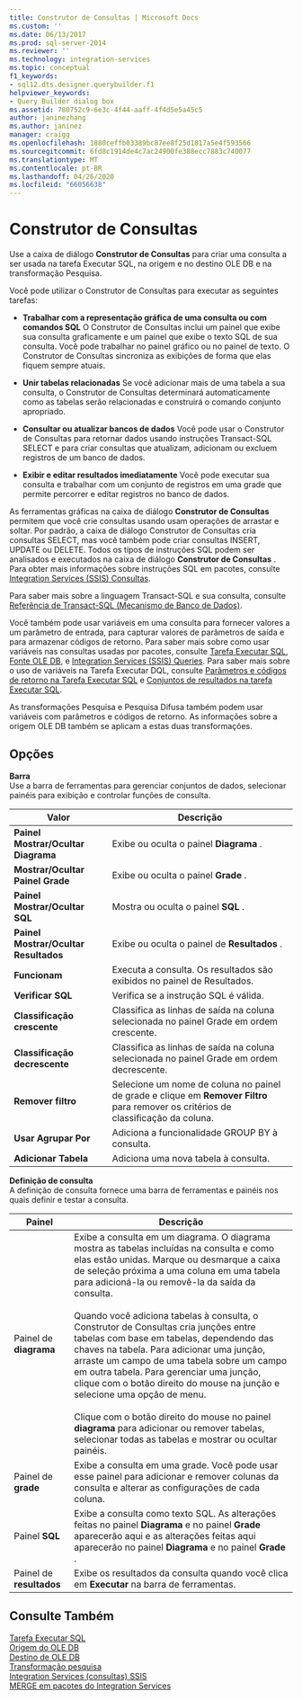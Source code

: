 ```yaml
---
title: Construtor de Consultas | Microsoft Docs
ms.custom: ''
ms.date: 06/13/2017
ms.prod: sql-server-2014
ms.reviewer: ''
ms.technology: integration-services
ms.topic: conceptual
f1_keywords:
- sql12.dts.designer.querybuilder.f1
helpviewer_keywords:
- Query Builder dialog box
ms.assetid: 780752c9-6e3c-4f44-aaff-4f4d5e5a45c5
author: janinezhang
ms.author: janinez
manager: craigg
ms.openlocfilehash: 1880ceffb03389bc87ee8f25d1817a5e4f593566
ms.sourcegitcommit: 6fd8c1914de4c7ac24900fe388ecc7883c740077
ms.translationtype: MT
ms.contentlocale: pt-BR
ms.lasthandoff: 04/26/2020
ms.locfileid: "66056638"
---
```

# <a name="query-builder"></a>Construtor de Consultas
  Use a caixa de diálogo **Construtor de Consultas** para criar uma consulta a ser usada na tarefa Executar SQL, na origem e no destino OLE DB e na transformação Pesquisa.  
  
 Você pode utilizar o Construtor de Consultas para executar as seguintes tarefas:  
  
-   **Trabalhar com a representação gráfica de uma consulta ou com comandos SQL** O Construtor de Consultas inclui um painel que exibe sua consulta graficamente e um painel que exibe o texto SQL de sua consulta. Você pode trabalhar no painel gráfico ou no painel de texto. O Construtor de Consultas sincroniza as exibições de forma que elas fiquem sempre atuais.  
  
-   **Unir tabelas relacionadas** Se você adicionar mais de uma tabela a sua consulta, o Construtor de Consultas determinará automaticamente como as tabelas serão relacionadas e construirá o comando conjunto apropriado.  
  
-   **Consultar ou atualizar bancos de dados** Você pode usar o Construtor de Consultas para retornar dados usando instruções Transact-SQL SELECT e para criar consultas que atualizam, adicionam ou excluem registros de um banco de dados.  
  
-   **Exibir e editar resultados imediatamente** Você pode executar sua consulta e trabalhar com um conjunto de registros em uma grade que permite percorrer e editar registros no banco de dados.  
  
 As ferramentas gráficas na caixa de diálogo **Construtor de Consultas** permitem que você crie consultas usando usam operações de arrastar e soltar. Por padrão, a caixa de diálogo Construtor de Consultas cria consultas SELECT, mas você também pode criar consultas INSERT, UPDATE ou DELETE. Todos os tipos de instruções SQL podem ser analisados e executados na caixa de diálogo **Construtor de Consultas** . Para obter mais informações sobre instruções SQL em pacotes, consulte [Integration Services &#40;SSIS&#41; Consultas](integration-services-ssis-queries.md).  
  
 Para saber mais sobre a linguagem Transact-SQL e sua consulta, consulte [Referência de Transact-SQL &#40;Mecanismo de Banco de Dados&#41;](/sql/t-sql/language-reference).  
  
 Você também pode usar variáveis em uma consulta para fornecer valores a um parâmetro de entrada, para capturar valores de parâmetros de saída e para armazenar códigos de retorno. Para saber mais sobre como usar variáveis nas consultas usadas por pacotes, consulte [Tarefa Executar SQL](control-flow/execute-sql-task.md), [Fonte OLE DB](data-flow/ole-db-source.md), e [Integration Services &#40;SSIS&#41; Queries](integration-services-ssis-queries.md). Para saber mais sobre o uso de variáveis na Tarefa Executar DQL, consulte [Parâmetros e códigos de retorno na Tarefa Executar SQL](../../2014/integration-services/parameters-and-return-codes-in-the-execute-sql-task.md) e [Conjuntos de resultados na tarefa Executar SQL](../../2014/integration-services/result-sets-in-the-execute-sql-task.md).  
  
 As transformações Pesquisa e Pesquisa Difusa também podem usar variáveis com parâmetros e códigos de retorno. As informações sobre a origem OLE DB também se aplicam a estas duas transformações.  
  
## <a name="options"></a>Opções  
 **Barra**  
 Use a barra de ferramentas para gerenciar conjuntos de dados, selecionar painéis para exibição e controlar funções de consulta.  
  
|Valor|Descrição|  
|-----------|-----------------|  
|**Painel Mostrar/Ocultar Diagrama**|Exibe ou oculta o painel **Diagrama** .|  
|**Mostrar/Ocultar Painel Grade**|Exibe ou oculta o painel **Grade** .|  
|**Painel Mostrar/Ocultar SQL**|Mostra ou oculta o painel **SQL** .|  
|**Painel Mostrar/Ocultar Resultados**|Exibe ou oculta o painel de **Resultados** .|  
|**Funcionam**|Executa a consulta. Os resultados são exibidos no painel de Resultados.|  
|**Verificar SQL**|Verifica se a instrução SQL é válida.|  
|**Classificação crescente**|Classifica as linhas de saída na coluna selecionada no painel Grade em ordem crescente.|  
|**Classificação decrescente**|Classifica as linhas de saída na coluna selecionada no painel Grade em ordem decrescente.|  
|**Remover filtro**|Selecione um nome de coluna no painel de grade e clique em **Remover Filtro** para remover os critérios de classificação da coluna.|  
|**Usar Agrupar Por**|Adiciona a funcionalidade GROUP BY à consulta.|  
|**Adicionar Tabela**|Adiciona uma nova tabela à consulta.|  
  
 **Definição de consulta**  
 A definição de consulta fornece uma barra de ferramentas e painéis nos quais definir e testar a consulta.  
  
|Painel|Descrição|  
|----------|-----------------|  
|Painel de **diagrama**|Exibe a consulta em um diagrama. O diagrama mostra as tabelas incluídas na consulta e como elas estão unidas. Marque ou desmarque a caixa de seleção próxima a uma coluna em uma tabela para adicioná-la ou removê-la da saída da consulta.<br /><br /> Quando você adiciona tabelas à consulta, o Construtor de Consultas cria junções entre tabelas com base em tabelas, dependendo das chaves na tabela. Para adicionar uma junção, arraste um campo de uma tabela sobre um campo em outra tabela. Para gerenciar uma junção, clique com o botão direito do mouse na junção e selecione uma opção de menu.<br /><br /> Clique com o botão direito do mouse no painel **diagrama** para adicionar ou remover tabelas, selecionar todas as tabelas e mostrar ou ocultar painéis.|  
|Painel de **grade**|Exibe a consulta em uma grade. Você pode usar esse painel para adicionar e remover colunas da consulta e alterar as configurações de cada coluna.|  
|Painel **SQL**|Exibe a consulta como texto SQL. As alterações feitas no painel **Diagrama** e no painel **Grade** aparecerão aqui e as alterações feitas aqui aparecerão no painel **Diagrama** e no painel **Grade** .|  
|Painel de **resultados**|Exibe os resultados da consulta quando você clica em **Executar** na barra de ferramentas.|  
  
## <a name="see-also"></a>Consulte Também  
 [Tarefa Executar SQL](control-flow/execute-sql-task.md)   
 [Origem do OLE DB](data-flow/ole-db-source.md)   
 [Destino de OLE DB](data-flow/ole-db-destination.md)   
 [Transformação pesquisa](data-flow/transformations/lookup-transformation.md)   
 [Integration Services &#40;consultas&#41; SSIS](integration-services-ssis-queries.md)   
 [MERGE em pacotes do Integration Services](control-flow/merge-in-integration-services-packages.md)  
  
  
